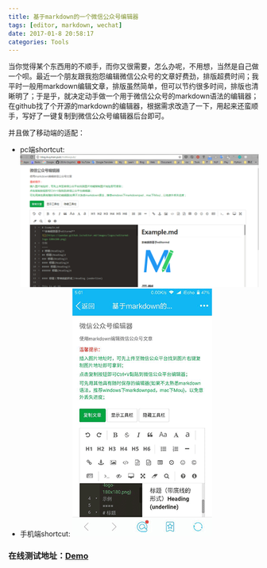 ```yaml
---
title: 基于markdown的一个微信公众号编辑器
tags: [editor, markdown, wechat]
date: 2017-01-8 20:58:17
categories: Tools
---
```

当你觉得某个东西用的不顺手，而你又很需要，怎么办呢，不用想，当然是自己做一个呗。最近一个朋友跟我抱怨编辑微信公众号的文章好费劲，排版超费时间；我平时一般用markdown编辑文章，排版虽然简单，但可以节约很多时间，排版也清晰明了；于是乎，就决定动手做一个用于微信公众号的markdown语法的编辑器；在github找了个开源的markdown的编辑器，根据需求改造了一下，用起来还蛮顺手，写好了一键复制到微信公众号编辑器后台即可。
<!--more-->
并且做了移动端的适配：
* pc端shortcut: 
![editor-pc](/images/upload/editor-pc.png)
* 手机端shortcut: 
![editor-mb](/images/upload/editor-mb.png)

### 在线测试地址：[Demo](http://blog.ikuyman.pub/md4wxpub/)